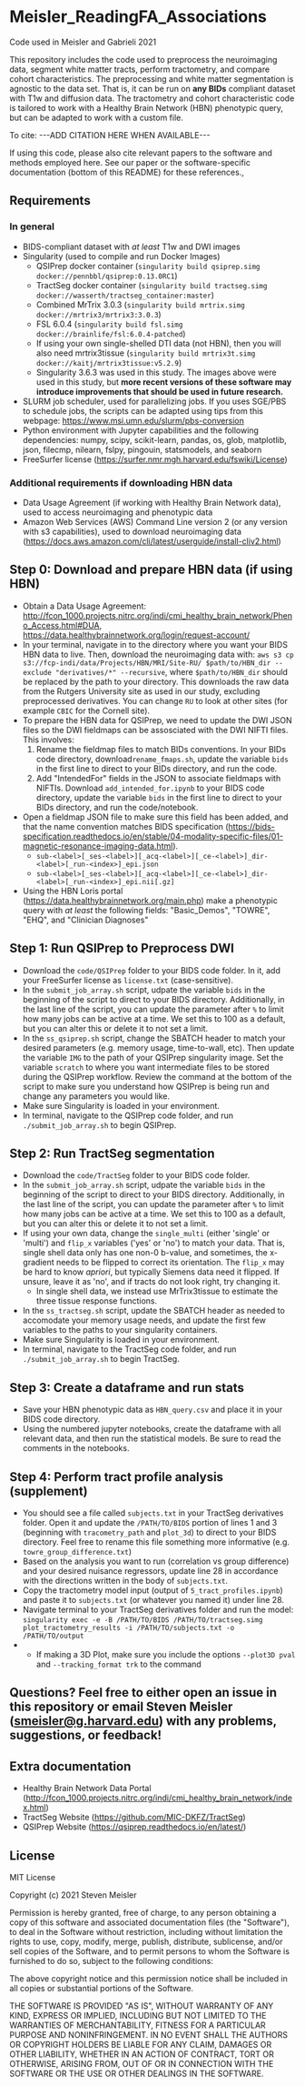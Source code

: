 # Meisler_ReadingFA_Associations
Code used in Meisler and Gabrieli 2021

This repository includes the code used to preprocess the neuroimaging data, segment white matter tracts, perform tractometry, and compare cohort characteristics. The preprocessing and white matter segmentation is agnostic to the data set. That is, it can be run on **any BIDs** compliant dataset with T1w and diffusion data. The tractometry and cohort characteristic code is tailored to work with a Healthy Brain Network (HBN) phenotypic query, but can be adapted to work with a custom file.

To cite:
---ADD CITATION HERE WHEN AVAILABLE---

If using this code, please also cite relevant papers to the software and methods employed here. See our paper or the software-specific documentation (bottom of this README) for these references.,

## Requirements
### In general
- BIDS-compliant dataset with _at least_ T1w and DWI images
- Singularity (used to compile and run Docker Images)
  - QSIPrep docker container (`singularity build qsiprep.simg docker://pennbbl/qsiprep:0.13.0RC1`)
  - TractSeg docker container (`singularity build tractseg.simg docker://wasserth/tractseg_container:master`)
  - Combined MrTrix 3.0.3  (`singularity build mrtrix.simg docker://mrtrix3/mrtrix3:3.0.3`)
  - FSL 6.0.4 (`singularity build fsl.simg docker://brainlife/fsl:6.0.4-patched`)
  - If using your own single-shelled DTI data (not HBN), then you will also need mrtrix3tissue (`singularity build mrtrix3t.simg docker://kaitj/mrtrix3tissue:v5.2.9`)
  - Singularity 3.6.3 was used in this study. The images above were used in this study, but **more recent versions of these software may introduce improvements that should be used in future research.**
- SLURM job scheduler, used for parallelizing jobs. If you uses SGE/PBS to schedule jobs, the scripts can be adapted using tips from this webpage: https://www.msi.umn.edu/slurm/pbs-conversion
- Python environment with Jupyter capabilities and the following dependencies: numpy, scipy, scikit-learn, pandas, os, glob, matplotlib, json, filecmp, nilearn, fslpy, pingouin, statsmodels, and seaborn
- FreeSurfer license (https://surfer.nmr.mgh.harvard.edu/fswiki/License)
### Additional requirements if downloading HBN data
- Data Usage Agreement (if working with Healthy Brain Network data), used to access neuroimaging and phenotypic data
- Amazon Web Services (AWS) Command Line version 2 (or any version with s3 capabilities), used to download neuroimaging data (https://docs.aws.amazon.com/cli/latest/userguide/install-cliv2.html)

## Step 0: Download and prepare HBN data (if using HBN)
- Obtain a Data Usage Agreement: http://fcon_1000.projects.nitrc.org/indi/cmi_healthy_brain_network/Pheno_Access.html#DUA, https://data.healthybrainnetwork.org/login/request-account/
- In your terminal, navigate in to the directory where you want your BIDS HBN data to live. Then, download the neuroimaging data with: `aws s3 cp s3://fcp-indi/data/Projects/HBN/MRI/Site-RU/ $path/to/HBN_dir --exclude "derivatives/*" --recursive`, where  `$path/to/HBN_dir` should be replaced by the path to your directory. This downloads the raw data from the Rutgers University site as used in our study, excluding preprocessed derivatives. You can change `RU` to look at other sites (for example `CBIC` for the Cornell site).
- To prepare the HBN data for QSIPrep, we need to update the DWI JSON files so the DWI fieldmaps can be assosciated with the DWI NIFTI files. This involves:
  1) Rename the fieldmap files to match BIDs conventions. In your BIDs code directory, download`rename_fmaps.sh`, update the variable `bids` in the first line to direct to your BIDs directory, and run the code.
  2) Add "IntendedFor" fields in the JSON to associate fieldmaps with NIFTIs. Download `add_intended_for.ipynb` to your BIDS code directory, update the variable `bids` in the first line to direct to your BIDs directory, and run the code/notebook.
- Open a fieldmap JSON file to make sure this field has been added, and that the name convention matches BIDS specification (https://bids-specification.readthedocs.io/en/stable/04-modality-specific-files/01-magnetic-resonance-imaging-data.html).
  - `sub-<label>[_ses-<label>][_acq-<label>][_ce-<label>]_dir-<label>[_run-<index>]_epi.json`
  - `sub-<label>[_ses-<label>][_acq-<label>][_ce-<label>]_dir-<label>[_run-<index>]_epi.nii[.gz]`
- Using the HBN Loris portal (https://data.healthybrainnetwork.org/main.php) make a phenotypic query with _at least_ the following fields: "Basic_Demos", "TOWRE", "EHQ", and "Clinician Diagnoses"

## Step 1: Run QSIPrep to Preprocess DWI
- Download the `code/QSIPrep` folder to your BIDS code folder. In it, add your FreeSurfer license as `license.txt` (case-sensitive).
- In the `submit_job_array.sh` script, udpate the variable `bids` in the beginning of the script to direct to your BIDS directory. Additionally, in the last line of the script, you can update the parameter after `%` to limit how many jobs can be active at a time. We set this to 100 as a default, but you can alter this or delete it to not set a limit.
- In the `ss_qsiprep.sh` script, change the SBATCH header to match your desired parameters (e.g. memory usage, time-to-wall, etc). Then update the variable `IMG` to the path of your QSIPrep singularity image. Set the variable `scratch` to where you want intermediate files to be stored during the QSIPrep workflow. Review the command at the bottom of the script to make sure you understand how QSIPrep is being run and change any parameters you would like.
- Make sure Singularity is loaded in your environment.
- In terminal, navigate to the QSIPrep code folder, and run `./submit_job_array.sh` to begin QSIPrep.

## Step 2: Run TractSeg segmentation
- Download the `code/TractSeg` folder to your BIDS code folder.
- In the `submit_job_array.sh` script, udpate the variable `bids` in the beginning of the script to direct to your BIDS directory. Additionally, in the last line of the script, you can update the parameter after `%` to limit how many jobs can be active at a time. We set this to 100 as a default, but you can alter this or delete it to not set a limit.
- If using your own data, change the `single_multi` (either 'single' or 'multi') and `flip_x` variables ('yes' or 'no') to match your data. That is, single shell data only has one non-0 b-value, and sometimes, the x-gradient needs to be flipped to correct its orientation. The `flip_x` may be hard to know _apriori_, but typically Siemens data need it flipped. If unsure, leave it as 'no', and if tracts do not look right, try changing it.
   - In single shell data, we instead use MrTrix3tissue to estimate the three tissue response functions.
- In the `ss_tractseg.sh` script, update the SBATCH header as needed to accomodate your memory usage needs, and update the first few variables to the paths to your singularity containers.
- Make sure Singularity is loaded in your environment.
- In terminal, navigate to the TractSeg code folder, and run `./submit_job_array.sh` to begin TractSeg.

## Step 3: Create a dataframe and run stats
- Save your HBN phenotypic data as `HBN_query.csv` and place it in your BIDS code directory. 
- Using the numbered jupyter notebooks, create the dataframe with all relevant data, and then run the statistical models. Be sure to read the comments in the notebooks.

## Step 4: Perform tract profile analysis (supplement)
- You should see a file called `subjects.txt` in your TractSeg derivatives folder. Open it and update the `/PATH/TO/BIDS` portion of lines 1 and 3 (beginning with `tracometry_path` and `plot_3d`) to direct to your BIDS directory. Feel free to rename this file something more informative (e.g. `towre_group_difference.txt`)
- Based on the analysis you want to run (correlation vs group difference) and your desired nuisance regressors, update line 28 in accordance with the directions written in the body of `subjects.txt`.
- Copy the tractometry model input (output of `5_tract_profiles.ipynb`) and paste it to `subjects.txt` (or whatever you named it) under line 28.
- Navigate terminal to your TractSeg derivatives folder and run the model: `singularity exec -e -B /PATH/TO/BIDS /PATH/TO/tractseg.simg plot_tractometry_results -i /PATH/TO/subjects.txt -o /PATH/TO/output`
- - If making a 3D Plot, make sure you include the options `--plot3D pval` and  `--tracking_format trk` to the command

## Questions? Feel free to either open an issue in this repository or email Steven Meisler (smeisler@g.harvard.edu) with any problems, suggestions, or feedback!

## Extra documentation
- Healthy Brain Network Data Portal (http://fcon_1000.projects.nitrc.org/indi/cmi_healthy_brain_network/index.html)
- TractSeg Website (https://github.com/MIC-DKFZ/TractSeg)
- QSIPrep Website (https://qsiprep.readthedocs.io/en/latest/)

## License

MIT License

Copyright (c) 2021 Steven Meisler

Permission is hereby granted, free of charge, to any person obtaining a copy
of this software and associated documentation files (the "Software"), to deal
in the Software without restriction, including without limitation the rights
to use, copy, modify, merge, publish, distribute, sublicense, and/or sell
copies of the Software, and to permit persons to whom the Software is
furnished to do so, subject to the following conditions:

The above copyright notice and this permission notice shall be included in all
copies or substantial portions of the Software.

THE SOFTWARE IS PROVIDED "AS IS", WITHOUT WARRANTY OF ANY KIND, EXPRESS OR
IMPLIED, INCLUDING BUT NOT LIMITED TO THE WARRANTIES OF MERCHANTABILITY,
FITNESS FOR A PARTICULAR PURPOSE AND NONINFRINGEMENT. IN NO EVENT SHALL THE
AUTHORS OR COPYRIGHT HOLDERS BE LIABLE FOR ANY CLAIM, DAMAGES OR OTHER
LIABILITY, WHETHER IN AN ACTION OF CONTRACT, TORT OR OTHERWISE, ARISING FROM,
OUT OF OR IN CONNECTION WITH THE SOFTWARE OR THE USE OR OTHER DEALINGS IN THE
SOFTWARE.
